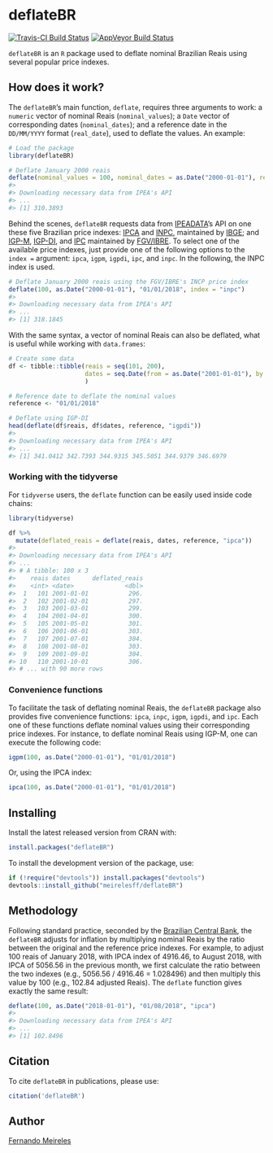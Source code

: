 <!-- README.md is generated from README.Rmd. Please edit that file -->
deflateBR
=========

[![Travis-CI Build
Status](https://travis-ci.org/meirelesff/deflateBR.svg?branch=master)](https://travis-ci.org/meirelesff/deflateBR)
[![AppVeyor Build
Status](https://ci.appveyor.com/api/projects/status/github/meirelesff/deflateBR?branch=master&svg=true)](https://ci.appveyor.com/project/meirelesff/deflateBR)

`deflateBR` is an `R` package used to deflate nominal Brazilian Reais
using several popular price indexes.

How does it work?
-----------------

The `deflateBR`’s main function, `deflate`, requires three arguments to
work: a `numeric` vector of nominal Reais (`nominal_values`); a `Date`
vector of corresponding dates (`nominal_dates`); and a reference date in
the `DD/MM/YYYY` format (`real_date`), used to deflate the values. An
example:

``` r
# Load the package
library(deflateBR)

# Deflate January 2000 reais
deflate(nominal_values = 100, nominal_dates = as.Date("2000-01-01"), real_date = "01/01/2018")
#> 
#> Downloading necessary data from IPEA's API
#> ...
#> [1] 310.3893
```

Behind the scenes, `deflateBR` requests data from
[IPEADATA](http://www.ipeadata.gov.br/)’s API on one these five
Brazilian price indexes:
[IPCA](https://ww2.ibge.gov.br/english/estatistica/indicadores/precos/inpc_ipca/defaultinpc.shtm)
and
[INPC](https://ww2.ibge.gov.br/english/estatistica/indicadores/precos/inpc_ipca/defaultinpc.shtm),
maintained by [IBGE](https://ww2.ibge.gov.br/home/); and
[IGP-M](http://portalibre.fgv.br/main.jsp?lumChannelId=402880811D8E34B9011D92B6160B0D7D),
[IGP-DI](http://portalibre.fgv.br/main.jsp?lumChannelId=402880811D8E34B9011D92B6160B0D7D),
and
[IPC](http://portalibre.fgv.br/main.jsp?lumChannelId=402880811D8E34B9011D92B7350710C7)
maintained by
[FGV/IBRE](http://portalibre.fgv.br/main.jsp?lumChannelId=402880811D8E2C4C011D8E33F5700158).
To select one of the available price indexes, just provide one of the
following options to the `index =` argument: `ipca`, `igpm`, `igpdi`,
`ipc`, and `inpc`. In the following, the INPC index is used.

``` r
# Deflate January 2000 reais using the FGV/IBRE's INCP price index
deflate(100, as.Date("2000-01-01"), "01/01/2018", index = "inpc")
#> 
#> Downloading necessary data from IPEA's API
#> ...
#> [1] 318.1845
```

With the same syntax, a vector of nominal Reais can also be deflated,
what is useful while working with `data.frames`:

``` r
# Create some data
df <- tibble::tibble(reais = seq(101, 200),
                     dates = seq.Date(from = as.Date("2001-01-01"), by = "month", length.out = 100)
                     )

# Reference date to deflate the nominal values
reference <- "01/01/2018"

# Deflate using IGP-DI
head(deflate(df$reais, df$dates, reference, "igpdi"))
#> 
#> Downloading necessary data from IPEA's API
#> ...
#> [1] 341.0412 342.7393 344.9315 345.5051 344.9379 346.6979
```

### Working with the tidyverse

For `tidyverse` users, the `deflate` function can be easily used inside
code chains:

``` r
library(tidyverse)

df %>%
  mutate(deflated_reais = deflate(reais, dates, reference, "ipca"))
#> 
#> Downloading necessary data from IPEA's API
#> ...
#> # A tibble: 100 x 3
#>    reais dates      deflated_reais
#>    <int> <date>              <dbl>
#>  1   101 2001-01-01           296.
#>  2   102 2001-02-01           297.
#>  3   103 2001-03-01           299.
#>  4   104 2001-04-01           300.
#>  5   105 2001-05-01           301.
#>  6   106 2001-06-01           303.
#>  7   107 2001-07-01           304.
#>  8   108 2001-08-01           303.
#>  9   109 2001-09-01           304.
#> 10   110 2001-10-01           306.
#> # ... with 90 more rows
```

### Convenience functions

To facilitate the task of deflating nominal Reais, the `deflateBR`
package also provides five convenience functions: `ipca`, `inpc`,
`igpm`, `igpdi`, and `ipc`. Each one of these functions deflate nominal
values using their corresponding price indexes. For instance, to deflate
nominal Reais using IGP-M, one can execute the following code:

``` r
igpm(100, as.Date("2000-01-01"), "01/01/2018")
```

Or, using the IPCA index:

``` r
ipca(100, as.Date("2000-01-01"), "01/01/2018")
```

Installing
----------

Install the latest released version from CRAN with:

``` r
install.packages("deflateBR")
```

To install the development version of the package, use:

``` r
if (!require("devtools")) install.packages("devtools")
devtools::install_github("meirelesff/deflateBR")
```

Methodology
-----------

Following standard practice, seconded by the [Brazilian Central
Bank](https://www3.bcb.gov.br/CALCIDADAO/publico/metodologiaCorrigirIndice.do?method=metodologiaCorrigirIndice),
the `deflateBR` adjusts for inflation by multiplying nominal Reais by
the ratio between the original and the reference price indexes. For
example, to adjust 100 reais of January 2018, with IPCA index of
4916.46, to August 2018, with IPCA of 5056.56 in the previous month, we
first calculate the ratio between the two indexes (e.g., 5056.56 /
4916.46 = 1.028496) and then multiply this value by 100 (e.g., 102.84
adjusted Reais). The `deflate` function gives exactly the same result:

``` r
deflate(100, as.Date("2018-01-01"), "01/08/2018", "ipca")
#> 
#> Downloading necessary data from IPEA's API
#> ...
#> [1] 102.8496
```

Citation
--------

To cite `deflateBR` in publications, please use:

``` r
citation('deflateBR')
```

Author
------

[Fernando Meireles](http://fmeireles.com)
